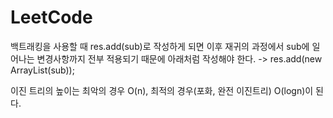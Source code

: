 # LeetCode

백트래킹을 사용할 때 res.add(sub)로 작성하게 되면 이후 재귀의 과정에서 sub에 일어나는 변경사항까지 전부 적용되기 때문에 아래처럼 작성해야 한다.
-> res.add(new ArrayList(sub));

이진 트리의 높이는 최악의 경우 O(n), 최적의 경우(포화, 완전 이진트리) O(logn)이 된다.
